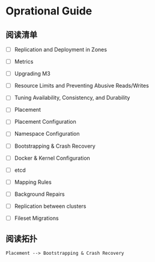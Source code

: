 # Oprational Guide

## 阅读清单

- [ ] Replication and Deployment in Zones
- [ ] Metrics
- [ ] Upgrading M3
- [ ] Resource Limits and Preventing Abusive Reads/Writes
- [ ] Tuning Availability, Consistency, and Durability
- [ ] Placement
- [ ] Placement Configuration
- [ ] Namespace Configuration
- [ ] Bootstrapping & Crash Recovery
- [ ] Docker & Kernel Configuration
- [ ] etcd
- [ ] Mapping Rules
- [ ] Background Repairs
- [ ] Replication between clusters
- [ ] Fileset Migrations


## 阅读拓扑

```mermaid
Placement --> Bootstrapping & Crash Recovery
```



